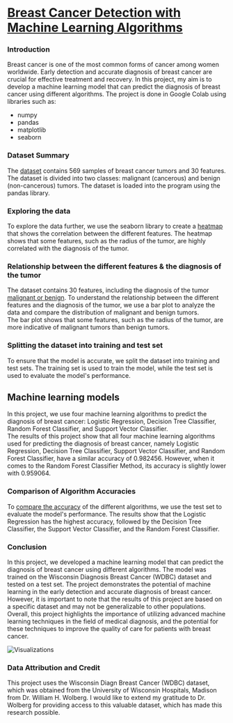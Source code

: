# [Breast Cancer Detection with Machine Learning Algorithms](https://github.com/PrashanthReddy47/Breast-Cancer-Prediction-Guided-Proejct/blob/main/Breast_Cancer_Prediction_Project.ipynb)

### Introduction
Breast cancer is one of the most common forms of cancer among women worldwide. Early detection and accurate diagnosis of breast cancer are crucial for effective treatment and recovery. In this project, my aim is to develop a machine learning model that can predict the diagnosis of breast cancer using different algorithms. The project is done in Google Colab using libraries such as:
-  numpy
-  pandas
-  matplotlib
-  seaborn

### Dataset Summary
The [dataset]() contains 569 samples of breast cancer tumors and 30 features. The dataset is divided into two classes: malignant (cancerous) and benign (non-cancerous) tumors. The dataset is loaded into the program using the pandas library.

### Exploring the data
To explore the data further, we use the seaborn library to create a [heatmap](https://github.com/PrashanthReddy47/Breast-Cancer-Prediction-Guided-Proejct/blob/main/Images/Correlation_Plot.png) that shows the correlation between the different features. The heatmap shows that some features, such as the radius of the tumor, are highly correlated with the diagnosis of the tumor.

### Relationship between the different features & the diagnosis of the tumor
The dataset contains 30 features, including the diagnosis of the tumor [malignant or benign](https://github.com/PrashanthReddy47/Breast-Cancer-Prediction-Guided-Proejct/blob/main/Images/Cancer_Diagnosis_Plot.png). To understand the relationship between the different features and the diagnosis of the tumor, we use a bar plot to analyze the data and compare the distribution of malignant and benign tumors. 
<br> The bar plot shows that some features, such as the radius of the tumor, are more indicative of malignant tumors than benign tumors.

### Splitting the dataset into training and test set
To ensure that the model is accurate, we split the dataset into training and test sets. The training set is used to train the model, while the test set is used to evaluate the model's performance.

## Machine learning models
In this project, we use four machine learning algorithms to predict the diagnosis of breast cancer: Logistic Regression, Decision Tree Classifier, Random Forest Classifier, and Support Vector Classifier.
<br> The results of this project show that all four machine learning algorithms used for predicting the diagnosis of breast cancer, namely Logistic Regression, Decision Tree Classifier, Support Vector Classifier, and Random Forest Classifier, have a similar accuracy of 0.982456. However, when it comes to the Random Forest Classifier Method, its accuracy is slightly lower with 0.959064.

### Comparison of Algorithm Accuracies
To [compare the accuracy](https://github.com/PrashanthReddy47/Breast-Cancer-Prediction-Guided-Proejct/blob/main/Images/Accuracy_Plot.png) of the different algorithms, we use the test set to evaluate the model's performance. The results show that the Logistic Regression has the highest accuracy, followed by the Decision Tree Classifier, the Support Vector Classifier, and the Random Forest Classifier.

### Conclusion

In this project, we developed a machine learning model that can predict the diagnosis of breast cancer using different algorithms. The model was trained on the Wisconsin Diagnosis Breast Cancer (WDBC) dataset and tested on a test set. 
The project demonstrates the potential of machine learning in the early detection and accurate diagnosis of breast cancer. However, it is important to note that the results of this project are based on a specific dataset and may not be generalizable to other populations. 
<br> Overall, this project highlights the importance of utilizing advanced machine learning techniques in the field of medical diagnosis, and the potential for these techniques to improve the quality of care for patients with breast cancer.

![Visualizations](https://github.com/PrashanthReddy47/Breast-Cancer-Prediction-Guided-Proejct/blob/main/Images/Final_Results.jpg)

### Data Attribution and Credit 
This project uses the Wisconsin Diagn Breast Cancer (WDBC) dataset, which was obtained from the University of Wisconsin Hospitals, Madison from Dr. William H. Wolberg. I would like to extend my gratitude to Dr. Wolberg for providing access to this valuable dataset, which has made this research possible.
